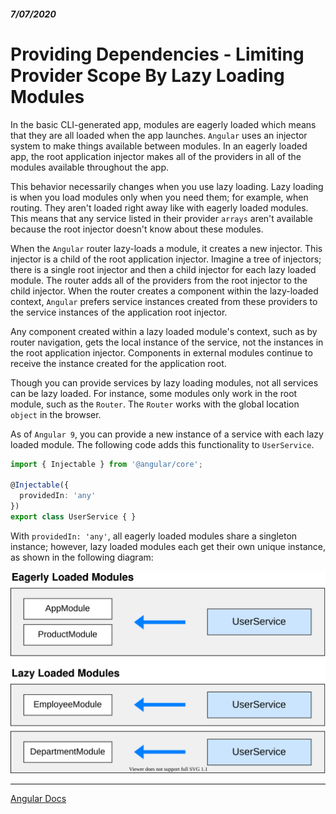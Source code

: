 ##### 7/07/2020
# Providing Dependencies - Limiting Provider Scope By Lazy Loading Modules
In the basic CLI-generated app, modules are eagerly loaded which means that they are all loaded when the app launches.  `Angular` uses an injector system to make things available between modules.  In an eagerly loaded app, the root application injector makes all of the providers in all of the modules available throughout the app.

This behavior necessarily changes when you use lazy loading.  Lazy loading is when you load modules only when you need them; for example, when routing.  They aren't loaded right away like with eagerly loaded modules.  This means that any service listed in their provider `arrays` aren't available because the root injector doesn't know about these modules.

When the `Angular` router lazy-loads a module, it creates a new injector.  This injector is a child of the root application injector.  Imagine a tree of injectors; there is a single root injector and then a child injector for each lazy loaded module.  The router adds all of the providers from the root injector to the child injector.  When the router creates a component within the lazy-loaded context, `Angular` prefers service instances created from these providers to the service instances of the application root injector.

Any component created within a lazy loaded module's context, such as by router navigation, gets the local instance of the service, not the instances in the root application injector.  Components in external modules continue to receive the instance created for the application root.

Though you can provide services by lazy loading modules, not all services can be lazy loaded.  For instance, some modules only work in the root module, such as the `Router`.  The `Router` works with the global location `object` in the browser.

As of `Angular 9`, you can provide a new instance of a service with each lazy loaded module.  The following code adds this functionality to `UserService`.

```ts
import { Injectable } from '@angular/core';

@Injectable({
  providedIn: 'any'
})
export class UserService { }
```

With `providedIn: 'any'`, all eagerly loaded modules share a singleton instance; however, lazy loaded modules each get their own unique instance, as shown in the following diagram:

![Any Provider](../../../Assets/anyProvider.svg)

---

[Angular Docs](https://angular.io/guide/providers#limiting-provider-scope-by-lazy-loading-modules)